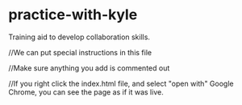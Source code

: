# practice-with-kyle
Training aid to develop collaboration skills.

//We can put special instructions in this file

//Make sure anything you add is commented out

//If you right click the index.html file, and select "open with" Google Chrome, you can see the page as if it was live.
